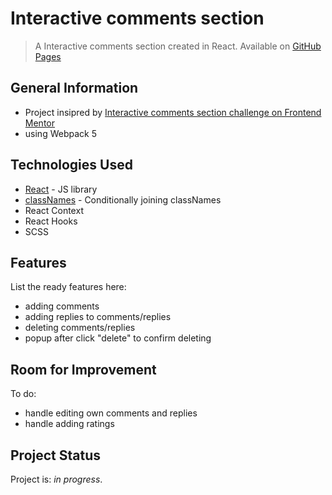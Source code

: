 # Interactive comments section

> A Interactive comments section created in React.
> Available on [GitHub Pages](https://krylak123.github.io/react-interactive-comments-section/)

## General Information

- Project insipred by [Interactive comments section challenge on Frontend Mentor](https://www.frontendmentor.io/challenges/interactive-comments-section-iG1RugEG9)
- using Webpack 5

## Technologies Used

- [React](https://pl.reactjs.org/) - JS library
- [classNames](https://www.npmjs.com/package/classnames) - Conditionally joining classNames
- React Context
- React Hooks
- SCSS

## Features

List the ready features here:

- adding comments
- adding replies to comments/replies
- deleting comments/replies
- popup after click "delete" to confirm deleting

## Room for Improvement

To do:

- handle editing own comments and replies
- handle adding ratings

## Project Status

Project is: _in progress_.
